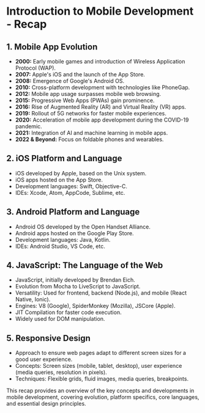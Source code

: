 # Introduction to Mobile Development - Recap

## 1. Mobile App Evolution

- **2000:** Early mobile games and introduction of Wireless Application Protocol (WAP).
- **2007:** Apple's iOS and the launch of the App Store.
- **2008:** Emergence of Google's Android OS.
- **2010:** Cross-platform development with technologies like PhoneGap.
- **2012:** Mobile app usage surpasses mobile web browsing.
- **2015:** Progressive Web Apps (PWAs) gain prominence.
- **2016:** Rise of Augmented Reality (AR) and Virtual Reality (VR) apps.
- **2019:** Rollout of 5G networks for faster mobile experiences.
- **2020:** Acceleration of mobile app development during the COVID-19 pandemic.
- **2021:** Integration of AI and machine learning in mobile apps.
- **2022 & Beyond:** Focus on foldable phones and wearables.

## 2. iOS Platform and Language

- iOS developed by Apple, based on the Unix system.
- iOS apps hosted on the App Store.
- Development languages: Swift, Objective-C.
- IDEs: Xcode, Atom, AppCode, Sublime, etc.

## 3. Android Platform and Language

- Android OS developed by the Open Handset Alliance.
- Android apps hosted on the Google Play Store.
- Development languages: Java, Kotlin.
- IDEs: Android Studio, VS Code, etc.

## 4. JavaScript: The Language of the Web

- JavaScript, initially developed by Brendan Eich.
- Evolution from Mocha to LiveScript to JavaScript.
- Versatility: Used for frontend, backend (Node.js), and mobile (React Native, Ionic).
- Engines: V8 (Google), SpiderMonkey (Mozilla), JSCore (Apple).
- JIT Compilation for faster code execution.
- Widely used for DOM manipulation.

## 5. Responsive Design

- Approach to ensure web pages adapt to different screen sizes for a good user experience.
- Concepts: Screen sizes (mobile, tablet, desktop), user experience (media queries, resolution in pixels).
- Techniques: Flexible grids, fluid images, media queries, breakpoints.

This recap provides an overview of the key concepts and developments in mobile development, covering evolution, platform specifics, core languages, and essential design principles.
